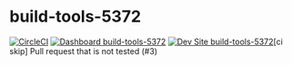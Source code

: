 # build-tools-5372

[![CircleCI](https://circleci.com/gh/pantheon-ci-bot/build-tools-5372.svg?style=shield)](https://circleci.com/gh/pantheon-ci-bot/build-tools-5372)
[![Dashboard build-tools-5372](https://img.shields.io/badge/dashboard-build_tools_5372-yellow.svg)](https://dashboard.pantheon.io/sites/f3848d54-0dd5-4215-8111-ec708931ebc5#dev/code)
[![Dev Site build-tools-5372](https://img.shields.io/badge/site-build_tools_5372-blue.svg)](http://dev-build-tools-5372.pantheonsite.io/)[ci skip] Pull request that is not tested (#3)
